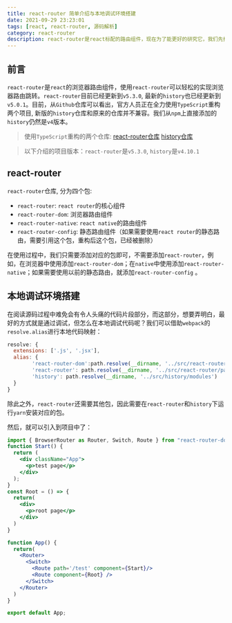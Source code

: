 ```yaml
---
title: react-router 简单介绍与本地调试环境搭建
date: 2021-09-29 23:23:01
tags: [react, react-router, 源码解析]
category: react-router
description: react-router是react标配的路由组件，现在为了能更好的研究它，我们先搭建一个本地调试环境用于后续的研究吧
---
```


## 前言

`react-router`是`react`的浏览器路由组件，使用`react-router`可以轻松的实现浏览器路由跳转。`react-router`目前已经更新到`v5.3.0`, 最新的`history`也已经更新到`v5.0.1`。目前，从`Github`仓库可以看出，官方人员正在全力使用`TypeScript`重构两个项目, 新版的`history`仓库和原来的仓库并不兼容。我们从`npm`上直接添加的`history`仍然是`v4`版本。

> 使用`TypeScript`重构的两个仓库: 
> [react-router仓库](https://github.com/remix-run/react-router/tree/dev)
> [history仓库](https://github.com/remix-run/history/tree/main)

> 以下介绍的项目版本：`react-router`是`v5.3.0`, `history`是`v4.10.1` 

## react-router

`react-router`仓库, 分为四个包: 

- `react-router`: `react router`的核心组件
- `react-router-dom`: 浏览器路由组件
- `react-router-native`: `react native`的路由组件
- `react-router-config`: 静态路由组件（如果需要使用`react router`的静态路由，需要引用这个包，重构后这个包，已经被删除）

在使用过程中，我们只需要添加对应的包即可，不需要添加`react-router`，例如，在浏览器中使用添加`react-router-dom`；在`native`中使用添加`react-router-native`；如果需要使用以前的静态路由，就添加`react-router-config` 。

## 本地调试环境搭建

在阅读源码过程中难免会有令人头痛的代码片段部分，而这部分，想要弄明白，最好的方式就是通过调试，但怎么在本地调试代码呢？我们可以借助`webpack`的`resolve.alias`进行本地代码映射：

```js
resolve: {
  extensions: ['.js', '.jsx'],
  alias: {
        'react-router-dom':path.resolve(__dirname, '../src/react-router/packages/react-router-dom/modules'),
        'react-router': path.resolve(__dirname, '../src/react-router/packages/react-router/modules'),
        'history': path.resolve(__dirname, '../src/history/modules')
  }
}
```

除此之外，`react-router`还需要其他包，因此需要在`react-router`和`history`下运行`yarn`安装对应的包。



然后，就可以引入到项目中了：

```jsx
import { BrowserRouter as Router, Switch, Route } from "react-router-dom";
function Start() {
  return (
    <div className="App">
      <p>test page</p>
    </div>
  );
}
const Root = () => {
  return(
    <div>
      <p>root page</p>
    </div>
  )
}

function App() {
  return(
    <Router>
      <Switch>
        <Route path='/test' component={Start}/>
        <Route component={Root} />
      </Switch>
    </Router>
  )
}

export default App;
```


